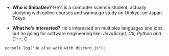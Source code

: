 - **Who is ShibaDev?** He's is a computer science student, actually studying with online courses and wanna go study on Utokyo, on Japan. Tokyo

- **What he's interested?** He's interested on multiples languages and jobs, but he going for software engineering like: *JavaScript, C#, Python and C++, C*

`console.log("He also work with discord.js");`

<!---
ShiibaDev/ShiibaDev is a ✨ special ✨ repository because its `README.md` (this file) appears on your GitHub profile.
You can click the Preview link to take a look at your changes.
--->

<!---This need to be investigated, check for virtual jobs of front-end developing, need money lol.--->
